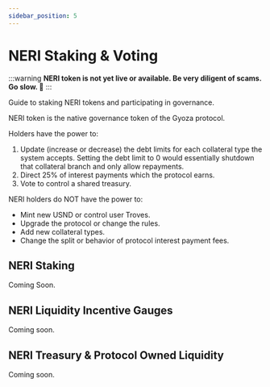 ```yaml
---
sidebar_position: 5
---
```


# NERI Staking & Voting

:::warning
**NERI token is not yet live or available. Be very diligent of scams. Go slow. 🐌** 
:::

Guide to staking NERI tokens and participating in governance.

NERI token is the native governance token of the Gyoza protocol. 

Holders have the power to:
1. Update (increase or decrease) the debt limits for each collateral type the system accepts. Setting the debt limit to 0 would essentially shutdown that collateral branch and only allow repayments.
2. Direct 25% of interest payments which the protocol earns.
3. Vote to control a shared treasury.


NERI holders do NOT have the power to:
- Mint new USND or control user Troves.
- Upgrade the protocol or change the rules.
- Add new collateral types.
- Change the split or behavior of protocol interest payment fees.

## NERI Staking
Coming Soon.

## NERI Liquidity Incentive Gauges
Coming soon.

## NERI Treasury & Protocol Owned Liquidity
Coming soon.
